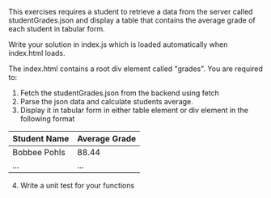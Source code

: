 
This exercises requires a student to retrieve a data from the server called studentGrades.json
and display a table that contains the average grade of each student in tabular form.

Write your solution in index.js which is loaded automatically when index.html loads.

The index.html contains a root div element called "grades". You are required to:

1. Fetch the studentGrades.json from the backend using fetch
2. Parse the json data and calculate students average.
3. Display it in tabular form in either table element or div element in the following format

| Student Name | Average Grade |
---|---|
| Bobbee Pohls |   88.44       |
|  ...         |   ...         |

4. Write a unit test for your functions